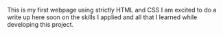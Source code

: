 This is my first webpage using strictly HTML and CSS I am excited to do a write up here soon on the skills I applied and all that I learned while developing this project.